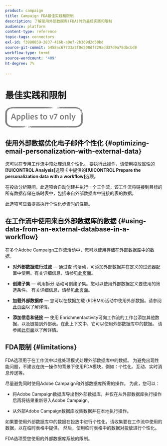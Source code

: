```yaml
---
product: campaign
title: Campaign FDA最佳实践和限制
description: 了解使用外部数据库(FDA)时的最佳实践和限制
audience: platform
content-type: reference
topic-tags: connectors
exl-id: f3980859-2837-416b-a0ef-2b369d2d50bd
source-git-commit: b458ac67733a2f0e508df729add37d9a78dbcbd8
workflow-type: tm+mt
source-wordcount: '409'
ht-degree: 7%

---
```


# 最佳实践和限制

![](../../assets/v7-only.svg)

## 使用外部数据优化电子邮件个性化 {#optimizing-email-personalization-with-external-data}

您可以在专用工作流中预处理消息个性化。 要执行此操作，请使用投放属性的&#x200B;**[!UICONTROL Analysis]**&#x200B;选项卡中提供的&#x200B;**[!UICONTROL Prepare the personalization data with a workflow]**&#x200B;选项。

在投放分析期间，此选项会自动创建并执行一个工作流，该工作流将链接到目标的所有数据存储在临时表中，包括来自外部数据库中链接的表的数据。

此选项可显着提高执行个性化步骤时的性能。

## 在工作流中使用来自外部数据库的数据 {#using-data-from-an-external-database-in-a-workflow}

在多个Adobe Campaign工作流活动中，您可以使用存储在外部数据库中的数据。

* **对外部数据进行过滤**  — 通过查 [](../../workflow/using/targeting-data.md#selecting-data) 询活动，可添加外部数据并在定义的过滤器配置中使用。有关详细信息，请参见[此页面](../../workflow/using/targeting-data.md#selecting-data)。

* **创建子集**  — 利用拆分 [](../../workflow/using/split.md) 活动可创建子集。您可以使用外部数据定义要使用的筛选条件。 有关详细信息，请参见[此页面](../../workflow/using/split.md)。

* **加载外部数据库**  — 您可以在数据加载 [](../../workflow/using/data-loading--rdbms-.md) (RDBMS)活动中使用外部数据。请参阅[此页面](../../workflow/using/data-loading--rdbms-.md)以了解详情。

* **添加信息和链接**  — 使用 [](../../workflow/using/enrichment.md) Enrichmentactivity可向工作流的工作台添加其他数据，以及链接到外部表。在此上下文中，它可以使用外部数据库中的数据。 请参阅[此页面](../../workflow/using/enrichment.md)以了解详情。

## FDA限制 {#limitations}

FDA选项用于在工作流中以批处理模式处理外部数据库中的数据。 为避免出现性能问题，不建议在统一操作的背景下使用FDA模块，例如：个性化、互动、实时消息传送等。

尽量避免同时使用Adobe Campaign和外部数据库所需的操作。 为此，您可以：

* 将Adobe Campaign数据库导出到外部数据库，并仅在从外部数据库执行操作后再将结果重新导入Adobe Campaign。

* 从外部Adobe Campaign数据库收集数据并在本地执行操作。

如果要使用外部数据库中的数据在投放中进行个性化，请收集要在工作流中使用的数据，以在临时表格中提供。 然后，使用临时表格中的数据对投放进行个性化。

FDA选项受您使用的外部数据库系统的限制。
